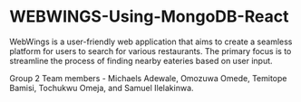 # WEBWINGS-Using-MongoDB-React

WebWings is a user-friendly web application that aims to create a seamless platform for users to search for various restaurants. The primary focus is to streamline the process of finding nearby eateries based on user input.

Group 2 Team members - Michaels Adewale, Omozuwa Omede, Temitope Bamisi, Tochukwu Omeja, and Samuel Ilelakinwa.
